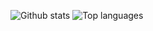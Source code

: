 ![Github stats](https://github-readme-stats.vercel.app/api?username=rmharp)
![Top languages](https://github-readme-stats.vercel.app/api/top-langs/?username=rmharp)
